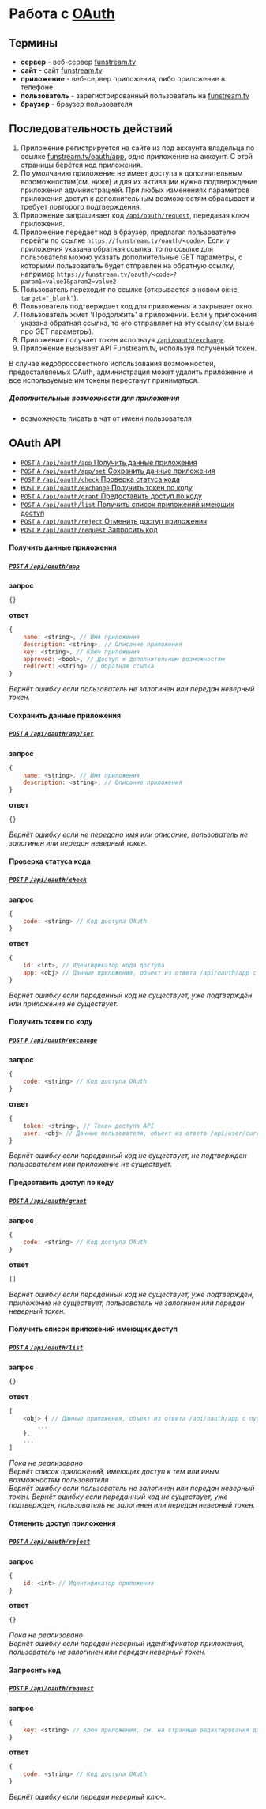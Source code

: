 ﻿Работа с [OAuth](http://oauth.net/)
===================================

Термины
------------------
- **сервер** - веб-сервер [funstream.tv](https://funstream.tv/)
- **сайт** - сайт [funstream.tv](https://funstream.tv/)
- **приложение** - веб-сервер приложения, либо приложение в телефоне
- **пользователь** - зарегистрированный пользователь на [funstream.tv](https://funstream.tv/)
- **браузер** - браузер пользователя


Последовательность действий
------------------
1. Приложение регистрируется на сайте из под аккаунта владельца по ссылке [funstream.tv/oauth/app](https://funstream.tv/oauth/app), одно приложение на аккаунт. С этой страницы берётся код приложения.
2. По умолчанию приложение не имеет доступа к дополнительным возоможностям(см. ниже) и для их активации нужно подтверждение приложения администрацией. При любых изменениях параметров приложения доступ к дополнительным возможностям сбрасывает и требует повторого подтверждения.
3. Приложение запрашивает код [`/api/oauth/request`](#Запросить-код), передавая ключ приложения.
4. Приложение передает код в браузер, предлагая пользователю перейти по ссылке ```https://funstream.tv/oauth/<code>```. Если у приложения указана обратная ссылка, то по ссылке для пользователя можно указать дополнительные GET параметры, с которыми пользователь будет отправлен на обратную ссылку, например ```https://funstream.tv/oauth/<code>?param1=value1&param2=value2```
5. Пользователь переходит по ссылке (открывается в новом окне, `target="_blank"`).
6. Пользователь подтверждает код для приложения и закрывает окно.
7. Пользователь жмет 'Продолжить' в приложении. Если у приложения указана обратная ссылка, то его отправляет на эту ссылку(см выше про GET параметры).
8. Приложение получает токен используя [`/api/oauth/exchange`](#Получить-токен-по-коду).
9. Приложение вызывает API Funstream.tv, используя полученый токен.


В случае недобросовестного использования возможностей, предосталвяемых OAuth, администрация может удалить приложение и все используемые им токены перестанут приниматься.  

##### Дополнительные возможности для приложения
- возможность писать в чат от имени пользователя


OAuth API
------------------
- [`POST` `A` `/api/oauth/app` Получить данные приложения](#Получить-данные-приложения)
- [`POST` `A` `/api/oauth/app/set` Сохранить данные приложения](#Сохранить-данные-приложения)
- [`POST` `P` `/api/oauth/check` Проверка статуса кода](#Проверка-статуса-кода)
- [`POST` `P` `/api/oauth/exchange` Получить токен по коду](#Получить-токен-по-коду)
- [`POST` `A` `/api/oauth/grant` Предоставить доступ по коду](#Предоставить-доступ-по-коду)
- [`POST` `A` `/api/oauth/list` Получить список приложений имеющих доступ](#Получить-список-приложений-имеющих-доступ)
- [`POST` `A` `/api/oauth/reject` Отменить доступ приложения](#Отменить-доступ-приложения)
- [`POST` `P` `/api/oauth/request` Запросить код](#Запросить-код)


#### Получить данные приложения
##### [`POST` `A` `/api/oauth/app`](https://funstream.tv/api/oauth/app)
**запрос**
```js
{}
```
**ответ**
```js
{
    name: <string>, // Имя приложения
    description: <string>, // Описание приложения
    key: <string>, // Ключ приложения
    approved: <bool>, // Доступ к дополнительным возможностям
    redirect: <string> // Обратная ссылка
}
```
*Вернёт ошибку если пользователь не залогинен или передан неверный токен.*


#### Сохранить данные приложения
##### [`POST` `A` `/api/oauth/app/set`](https://funstream.tv/api/oauth/app/set)
**запрос**
```js
{
    name: <string>, // Имя приложения
    description: <string>, // Описание приложения
}
```
**ответ**
```js
{}
```
*Вернёт ошибку если не передано имя или описание, пользователь не залогинен или передан неверный токен.*


#### Проверка статуса кода
##### [`POST` `P` `/api/oauth/check`](https://funstream.tv/api/oauth/check)
**запрос**
```js
{
    code: <string> // Код доступа OAuth
}
```
**ответ**
```js
{
    id: <int>, // Идентификатор кода доступа
    app: <obj> // Данные приложения, объект из ответа /api/oauth/app с пустым ключом
}
```
*Вернёт ошибку если переданный код не существует, уже подтверждён или приложение не существует.*


#### Получить токен по коду
##### [`POST` `P` `/api/oauth/exchange`](https://funstream.tv/api/oauth/exchange)
**запрос**
```js
{
    code: <string> // Код доступа OAuth
}
```
**ответ**
```js
{
    token: <string>, // Токен доступа API
    user: <obj> // Данные пользователя, объект из ответа /api/user/current
}
```
*Вернёт ошибку если переданный код не существует, не подтвержден пользователем или приложение не существует.*


#### Предоставить доступ по коду
##### [`POST` `A` `/api/oauth/grant`](https://funstream.tv/api/oauth/grant)
**запрос**
```js
{
    code: <string> // Код доступа OAuth
}
```
**ответ**
```js
[]
```
*Вернёт ошибку если переданный код не существует, уже подтвержден, приложение не существует,
пользователь не залогинен или передан неверный токен.*


#### Получить список приложений имеющих доступ
##### [`POST` `A` `/api/oauth/list`](https://funstream.tv/api/oauth/list)
**запрос**
```js
{}
```
**ответ**
```js
[
    <obj> { // Данные приложения, объект из ответа /api/oauth/app с пустым ключом
        ...
    },
    ...
]
```
*Пока не реализовано*  
*Вернёт список приложений, имеющих доступ к тем или иным возможностям пользователя*  
*Вернёт ошибку если пользователь не залогинен или передан неверный токен.*
*Вернёт ошибку если переданный код не существует, уже подтвержден, пользователь не залогинен или передан неверный токен.*


#### Отменить доступ приложения
##### [`POST` `A` `/api/oauth/reject`](https://funstream.tv/api/oauth/reject)
**запрос**
```js
{
    id: <int> // Идентификатор приложения
}
```
**ответ**
```js
{}
```
*Пока не реализовано*  
*Вернёт ошибку если передан неверный идентификатор приложения, пользователь не залогинен или передан неверный токен.*


#### Запросить код
##### [`POST` `P` `/api/oauth/request`](https://funstream.tv/api/oauth/request)
**запрос**
```js
{
    key: <string> // Ключ приложения, см. на странице редактирования данных приложения
}
```
**ответ**
```js
{
    code: <string> // Код доступа OAuth
}
```
*Вернёт ошибку если передан неверный ключ.*
